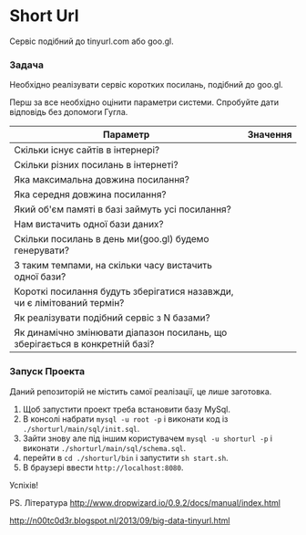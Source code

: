 # Short Url

Сервіс подібний до tinyurl.com або goo.gl.

### Задача

Необхідно реалізувати сервіс коротких посилань, подібний до goo.gl.

Перш за все необхідно оцінити параметри системи.
Спробуйте дати відповідь без допомоги Гугла.

| Параметр | Значення |
| -------- | -------- |
| Скільки існує сайтів в інтернері?    |  |
| Скільки різних посилань в інтернеті? |  |
| Яка максимальна довжина посилання?   |  |
| Яка середня довжина посилання?       |  |
| Який об'єм памяті в базі займуть усі посилання? |  |
| Нам вистачить одної бази даних?      |  |
| Скільки посилань в день ми(goo.gl) будемо генерувати? |  |
| З таким темпами, на скільки часу вистачить одної бази? |  |
| Короткі посилання будуть зберігатися назавжди, чи є лімітований термін? |  |
| Як реалізувати подібний сервіс з N базами? |  |
| Як динамічно змінювати діапазон посилань, що зберігається в конкретній базі? |  |

### Запуск Проекта

Даний репозиторій не містить самої реалізації, це лише заготовка.

1. Щоб запустити проект треба встановити базу MySql.
2. В консолі набрати `mysql -u root -p` і виконати код із `./shorturl/main/sql/init.sql`.
3. Зайти знову але під іншим користувачем `mysql -u shorturl -p` і виконати `./shorturl/main/sql/schema.sql`.
4. перейти в `cd ./shorturl/bin` і запустити `sh start.sh`.
5. В браузері ввести `http://localhost:8080`.

Успіхів!

PS. Література http://www.dropwizard.io/0.9.2/docs/manual/index.html

http://n00tc0d3r.blogspot.nl/2013/09/big-data-tinyurl.html
